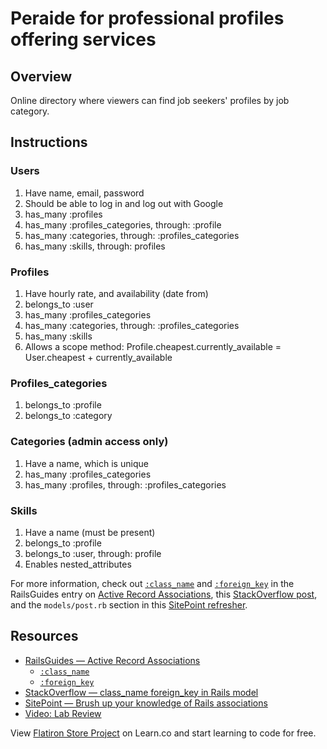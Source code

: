 # Peraide for professional profiles offering services

## Overview
Online directory where viewers can find job seekers' profiles by job category.  

## Instructions

### Users
1. Have name, email, password
2. Should be able to log in and log out with Google
3. has_many :profiles
4. has_many :profiles_categories, through: :profile
5. has_many :categories, through: :profiles_categories
6. has_many :skills, through: profiles

### Profiles
1. Have hourly rate, and availability (date from)
2. belongs_to :user
3. has_many :profiles_categories
4. has_many :categories, through: :profiles_categories
5. has_many :skills
6. Allows a scope method: Profile.cheapest.currently_available = User.cheapest + currently_available

### Profiles_categories
1.	belongs_to :profile
2.	belongs_to :category

### Categories (admin access only)
1. Have a name, which is unique
2. has_many :profiles_categories
3. has_many :profiles, through: :profiles_categories

### Skills
1. Have a name (must be present)
2. belongs_to :profile
3. belongs_to :user, through: profile
4. Enables nested_attributes



For more information, check out [`:class_name`][class_name] and [`:foreign_key`][foreign_key] in the RailsGuides entry on [Active Record Associations][RailsGuides], this [StackOverflow post][StackOverflow], and the `models/post.rb` section in this [SitePoint refresher][SitePoint].

## Resources
* [RailsGuides — Active Record Associations][RailsGuides]
  - [`:class_name`][class_name]
  - [`:foreign_key`][foreign_key]
* [StackOverflow — class_name foreign_key in Rails model][StackOverflow]
* [SitePoint — Brush up your knowledge of Rails associations][SitePoint]
* [Video: Lab Review](https://www.youtube.com/watch?v=x_qQCnYPyBk)

[RailsGuides]: http://guides.rubyonrails.org/association_basics.html
[class_name]: http://guides.rubyonrails.org/association_basics.html#options-for-belongs-to-class-name
[foreign_key]: http://guides.rubyonrails.org/association_basics.html#options-for-belongs-to-foreign-key
[StackOverflow]: https://stackoverflow.com/a/41135173
[SitePoint]: https://www.sitepoint.com/brush-up-your-knowledge-of-rails-associations/

<p class='util--hide'>View <a href='https://learn.co/lessons/flatiron-store-project'>Flatiron Store Project</a> on Learn.co and start learning to code for free.</p>
